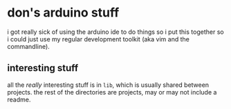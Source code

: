 # don's arduino stuff

i got really sick of using the arduino ide to do things so i put this together so i could just use my regular development toolkit (aka vim and the commandline).

## interesting stuff

all the _really_ interesting stuff is in `lib`, which is usually shared between projects.
the rest of the directories are projects, may or may not include a readme.
